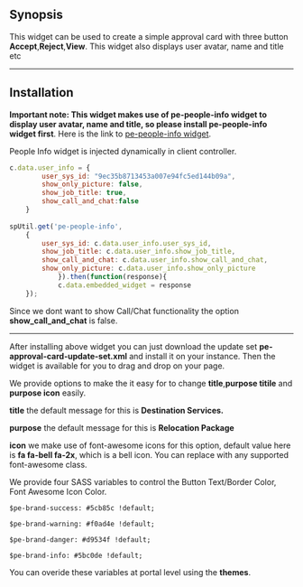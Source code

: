 ## Synopsis

This widget can be used to create a simple approval card with three button **Accept**,**Reject**,**View**. This widget also displays user avatar, name and title etc

***

## Installation

**Important note: This widget makes use of pe-people-info widget to display user avatar, name and title, so please install pe-people-info widget first**. Here is the link to [pe-people-info widget](https://gitlab.com/dev-practice/platexp-widget-library/tree/master/pe-people-info).

People Info widget is injected dynamically in client controller.

```javascript
c.data.user_info = {
		user_sys_id: "9ec35b8713453a007e94fc5ed144b09a",
		show_only_picture: false,
		show_job_title: true,
		show_call_and_chat:false
	}
	
spUtil.get('pe-people-info',
	{
		user_sys_id: c.data.user_info.user_sys_id,
		show_job_title: c.data.user_info.show_job_title,
		show_call_and_chat: c.data.user_info.show_call_and_chat,
		show_only_picture: c.data.user_info.show_only_picture
			}).then(function(response){
			c.data.embedded_widget = response
	});
```

Since we dont want to show Call/Chat functionality the option **show_call_and_chat** is false.


***


After installing above widget you can just download the update set **pe-approval-card-update-set.xml** and install it on your instance. Then the widget is available for you to drag and drop on your page.

We provide options to make the it easy for to change **title**,**purpose titile** and **purpose icon** easily.

**title** the default message for this is **Destination Services.**

**purpose** the default message for this is **Relocation Package**

**icon** we make use of font-awesome icons for this option, default value here is **fa fa-bell fa-2x**, which is a bell icon. You can replace with any supported font-awesome class.



We provide four SASS variables to control the Button Text/Border Color, Font Awesome Icon Color.

`$pe-brand-success: #5cb85c !default;`

`$pe-brand-warning: #f0ad4e !default;`

`$pe-brand-danger: #d9534f !default;`

`$pe-brand-info: #5bc0de !default;`



You can overide these variables at portal level using the **themes**.





